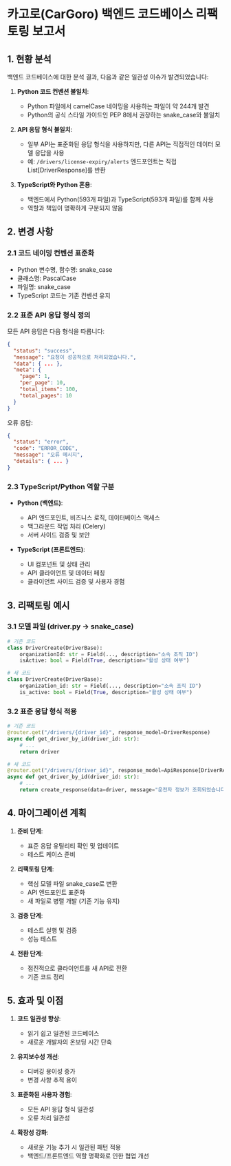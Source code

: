 # 카고로(CarGoro) 백엔드 코드베이스 리팩토링 보고서

## 1. 현황 분석

백엔드 코드베이스에 대한 분석 결과, 다음과 같은 일관성 이슈가 발견되었습니다:

1. **Python 코드 컨벤션 불일치**:

   - Python 파일에서 camelCase 네이밍을 사용하는 파일이 약 244개 발견
   - Python의 공식 스타일 가이드인 PEP 8에서 권장하는 snake_case와 불일치

2. **API 응답 형식 불일치**:

   - 일부 API는 표준화된 응답 형식을 사용하지만, 다른 API는 직접적인 데이터 모델 응답을 사용
   - 예: `/drivers/license-expiry/alerts` 엔드포인트는 직접 List[DriverResponse]를 반환

3. **TypeScript와 Python 혼용**:
   - 백엔드에서 Python(593개 파일)과 TypeScript(593개 파일)를 함께 사용
   - 역할과 책임이 명확하게 구분되지 않음

## 2. 변경 사항

### 2.1 코드 네이밍 컨벤션 표준화

- Python 변수명, 함수명: snake_case
- 클래스명: PascalCase
- 파일명: snake_case
- TypeScript 코드는 기존 컨벤션 유지

### 2.2 표준 API 응답 형식 정의

모든 API 응답은 다음 형식을 따릅니다:

```json
{
  "status": "success",
  "message": "요청이 성공적으로 처리되었습니다.",
  "data": { ... },
  "meta": {
    "page": 1,
    "per_page": 10,
    "total_items": 100,
    "total_pages": 10
  }
}
```

오류 응답:

```json
{
  "status": "error",
  "code": "ERROR_CODE",
  "message": "오류 메시지",
  "details": { ... }
}
```

### 2.3 TypeScript/Python 역할 구분

- **Python (백엔드)**:

  - API 엔드포인트, 비즈니스 로직, 데이터베이스 액세스
  - 백그라운드 작업 처리 (Celery)
  - 서버 사이드 검증 및 보안

- **TypeScript (프론트엔드)**:
  - UI 컴포넌트 및 상태 관리
  - API 클라이언트 및 데이터 페칭
  - 클라이언트 사이드 검증 및 사용자 경험

## 3. 리팩토링 예시

### 3.1 모델 파일 (driver.py → snake_case)

```python
# 기존 코드
class DriverCreate(DriverBase):
    organizationId: str = Field(..., description="소속 조직 ID")
    isActive: bool = Field(True, description="활성 상태 여부")

# 새 코드
class DriverCreate(DriverBase):
    organization_id: str = Field(..., description="소속 조직 ID")
    is_active: bool = Field(True, description="활성 상태 여부")
```

### 3.2 표준 응답 형식 적용

```python
# 기존 코드
@router.get("/drivers/{driver_id}", response_model=DriverResponse)
async def get_driver_by_id(driver_id: str):
    # ...
    return driver

# 새 코드
@router.get("/drivers/{driver_id}", response_model=ApiResponse[DriverResponse])
async def get_driver_by_id(driver_id: str):
    # ...
    return create_response(data=driver, message="운전자 정보가 조회되었습니다.")
```

## 4. 마이그레이션 계획

1. **준비 단계**:

   - 표준 응답 유틸리티 확인 및 업데이트
   - 테스트 케이스 준비

2. **리팩토링 단계**:

   - 핵심 모델 파일 snake_case로 변환
   - API 엔드포인트 표준화
   - 새 파일로 병렬 개발 (기존 기능 유지)

3. **검증 단계**:

   - 테스트 실행 및 검증
   - 성능 테스트

4. **전환 단계**:
   - 점진적으로 클라이언트를 새 API로 전환
   - 기존 코드 정리

## 5. 효과 및 이점

1. **코드 일관성 향상**:

   - 읽기 쉽고 일관된 코드베이스
   - 새로운 개발자의 온보딩 시간 단축

2. **유지보수성 개선**:

   - 디버깅 용이성 증가
   - 변경 사항 추적 용이

3. **표준화된 사용자 경험**:

   - 모든 API 응답 형식 일관성
   - 오류 처리 일관성

4. **확장성 강화**:
   - 새로운 기능 추가 시 일관된 패턴 적용
   - 백엔드/프론트엔드 역할 명확화로 인한 협업 개선
